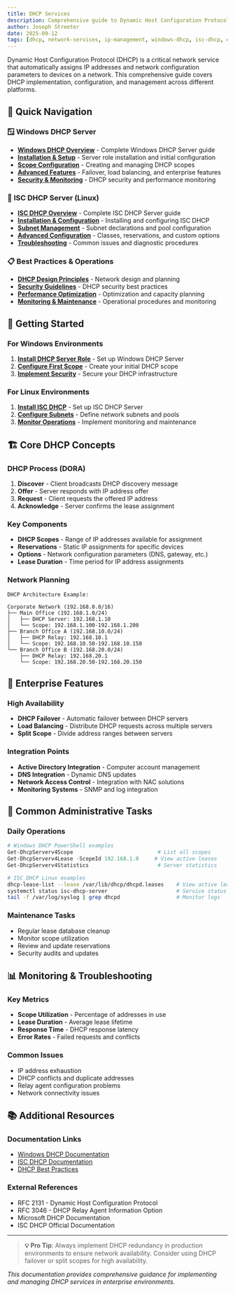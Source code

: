 ```yaml
---
title: DHCP Services
description: Comprehensive guide to Dynamic Host Configuration Protocol (DHCP) implementation, configuration, and management in enterprise environments
author: Joseph Streeter
date: 2025-09-12
tags: [dhcp, network-services, ip-management, windows-dhcp, isc-dhcp, enterprise-networking]
---
```


Dynamic Host Configuration Protocol (DHCP) is a critical network service that automatically assigns IP addresses and network configuration parameters to devices on a network. This comprehensive guide covers DHCP implementation, configuration, and management across different platforms.

## 🎯 Quick Navigation

### 🪟 **Windows DHCP Server**

- [**Windows DHCP Overview**](windows-dhcp/index.md) - Complete Windows DHCP Server guide
- [**Installation & Setup**](windows-dhcp/installation-setup.md) - Server role installation and initial configuration
- [**Scope Configuration**](windows-dhcp/scope-configuration.md) - Creating and managing DHCP scopes
- [**Advanced Features**](windows-dhcp/advanced-features.md) - Failover, load balancing, and enterprise features
- [**Security & Monitoring**](windows-dhcp/security-monitoring.md) - DHCP security and performance monitoring

### 🐧 **ISC DHCP Server (Linux)**

- [**ISC DHCP Overview**](isc-dhcp/index.md) - Complete ISC DHCP Server guide
- [**Installation & Configuration**](isc-dhcp/installation-configuration.md) - Installing and configuring ISC DHCP
- [**Subnet Management**](isc-dhcp/subnet-management.md) - Subnet declarations and pool configuration
- [**Advanced Configuration**](isc-dhcp/advanced-configuration.md) - Classes, reservations, and custom options
- [**Troubleshooting**](isc-dhcp/troubleshooting.md) - Common issues and diagnostic procedures

### 📋 **Best Practices & Operations**

- [**DHCP Design Principles**](best-practices/design-principles.md) - Network design and planning
- [**Security Guidelines**](best-practices/security-guidelines.md) - DHCP security best practices
- [**Performance Optimization**](best-practices/performance-optimization.md) - Optimization and capacity planning
- [**Monitoring & Maintenance**](best-practices/monitoring-maintenance.md) - Operational procedures and monitoring

## 🚀 **Getting Started**

### For Windows Environments

1. **[Install DHCP Server Role](windows-dhcp/installation-setup.md)** - Set up Windows DHCP Server
2. **[Configure First Scope](windows-dhcp/scope-configuration.md)** - Create your initial DHCP scope
3. **[Implement Security](windows-dhcp/security-monitoring.md)** - Secure your DHCP infrastructure

### For Linux Environments

1. **[Install ISC DHCP](isc-dhcp/installation-configuration.md)** - Set up ISC DHCP Server
2. **[Configure Subnets](isc-dhcp/subnet-management.md)** - Define network subnets and pools
3. **[Monitor Operations](best-practices/monitoring-maintenance.md)** - Implement monitoring and maintenance

## 🏗️ **Core DHCP Concepts**

### DHCP Process (DORA)

1. **Discover** - Client broadcasts DHCP discovery message
2. **Offer** - Server responds with IP address offer
3. **Request** - Client requests the offered IP address
4. **Acknowledge** - Server confirms the lease assignment

### Key Components

- **DHCP Scopes** - Range of IP addresses available for assignment
- **Reservations** - Static IP assignments for specific devices
- **Options** - Network configuration parameters (DNS, gateway, etc.)
- **Lease Duration** - Time period for IP address assignments

### Network Planning

```text
DHCP Architecture Example:

Corporate Network (192.168.0.0/16)
├── Main Office (192.168.1.0/24)
│   ├── DHCP Server: 192.168.1.10
│   └── Scope: 192.168.1.100-192.168.1.200
├── Branch Office A (192.168.10.0/24)
│   ├── DHCP Relay: 192.168.10.1
│   └── Scope: 192.168.10.50-192.168.10.150
└── Branch Office B (192.168.20.0/24)
    ├── DHCP Relay: 192.168.20.1
    └── Scope: 192.168.20.50-192.168.20.150
```

## 💼 **Enterprise Features**

### High Availability

- **DHCP Failover** - Automatic failover between DHCP servers
- **Load Balancing** - Distribute DHCP requests across multiple servers
- **Split Scope** - Divide address ranges between servers

### Integration Points

- **Active Directory Integration** - Computer account management
- **DNS Integration** - Dynamic DNS updates
- **Network Access Control** - Integration with NAC solutions
- **Monitoring Systems** - SNMP and log integration

## 🔧 **Common Administrative Tasks**

### Daily Operations

```powershell
# Windows DHCP PowerShell examples
Get-DhcpServerv4Scope                           # List all scopes
Get-DhcpServerv4Lease -ScopeId 192.168.1.0     # View active leases
Get-DhcpServerv4Statistics                      # Server statistics
```

```bash
# ISC DHCP Linux examples
dhcp-lease-list --lease /var/lib/dhcp/dhcpd.leases    # View active leases
systemctl status isc-dhcp-server                      # Service status
tail -f /var/log/syslog | grep dhcpd                  # Monitor logs
```

### Maintenance Tasks

- Regular lease database cleanup
- Monitor scope utilization
- Review and update reservations
- Security audits and updates

## 📊 **Monitoring & Troubleshooting**

### Key Metrics

- **Scope Utilization** - Percentage of addresses in use
- **Lease Duration** - Average lease lifetime
- **Response Time** - DHCP response latency
- **Error Rates** - Failed requests and conflicts

### Common Issues

- IP address exhaustion
- DHCP conflicts and duplicate addresses
- Relay agent configuration problems
- Network connectivity issues

## 📚 **Additional Resources**

### Documentation Links

- [Windows DHCP Documentation](windows-dhcp/index.md)
- [ISC DHCP Documentation](isc-dhcp/index.md)
- [DHCP Best Practices](best-practices/design-principles.md)

### External References

- RFC 2131 - Dynamic Host Configuration Protocol
- RFC 3046 - DHCP Relay Agent Information Option
- Microsoft DHCP Documentation
- ISC DHCP Official Documentation

---

> **💡 Pro Tip**: Always implement DHCP redundancy in production environments to ensure network availability. Consider using DHCP failover or split scopes for high availability.

*This documentation provides comprehensive guidance for implementing and managing DHCP services in enterprise environments.*
